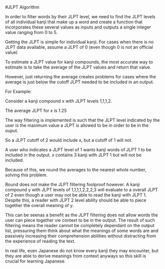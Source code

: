 #JLPT Algorithm 

In order to filter words by their JLPT level, we need to find the JLPT 
levels of all individual kanji that make up a word and create a function 
that incorporates these several values as inputs and outputs a single integer value
ranging from 0 to 5. 

Getting the JLPT is simple for individual kanji.
For cases when there is no JLPT data available, assume a JLPT of 0
(even though 0 is not an official value)

To estimate a JLPT value for kanji compounds, the most accurate way 
to estimate is to take the average of the JLPT values and return that value.

However, just returning the average creates problems for cases where the 
average is just below the cutoff JLPT needed to be included in an output.

For Example:

Consider a kanji compound x with JLPT levels 1,1,1,2.

The average JLPT for x is 1.25

The way filtering is implemented is such that the JLPT level
indicated by the user is the maximum value a JLPT is allowed to be in order to be
in the ouput.

So a JLPT cutoff of 2 would include x, but a cutoff of 1 will not.

A user who indicates a JLPT level of 1 wants kanji words of JLPT 1
to be included in the output. x contains 3 kanji with JLPT 1 but will not 
be included. 

Because of this, we round the averages to the nearest whole number,
solving this problem.

Round does not make the JLPT filtering foolproof however.
A kanji compound y with JLPT levels of 1,1,1,1,2,2,2,3 will
evaluate to a overall JLPT of 2 even though a user may not be able to 
read the kanji with JLPT 1. Despite this, a reader with JLPT 2 level ability
should be able to piece together the overall meaning of y. 

This can be seenas a benefit as the JLPT filtering does not 
allow words the user can piece together vie context to be in the output. The result 
of such filtering means the reader cannot be completely dependant on
the output list, pressuring them think about what the meanings of some words
are and passively increasing their comprehension abilities
without distracting from the experience of reading the text. 

In real life, even Japanese do not know every kanji they may encounter, 
but they are able to derive meanings from context anyways so this skill
is crucial for learning Japanese.